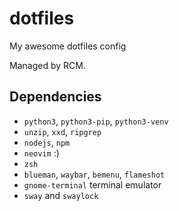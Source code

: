 # dotfiles

My awesome dotfiles config

Managed by RCM.

## Dependencies
 + `python3`, `python3-pip`, `python3-venv`
 + `unzip`, `xxd`, `ripgrep`
 + `nodejs`, `npm`
 + `neovim` :)
 + `zsh`
 + `blueman`, `waybar`, `bemenu`, `flameshot`
 + `gnome-terminal` terminal emulator
 + `sway` and `swaylock`

